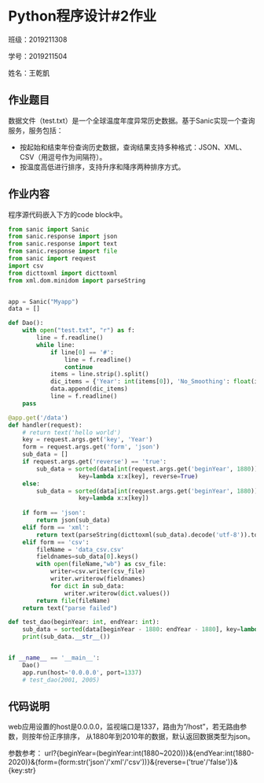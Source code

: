 # Python程序设计#2作业

班级：2019211308

学号：2019211504

姓名：王乾凱

## 作业题目

数据文件（test.txt）是一个全球温度年度异常历史数据。基于Sanic实现一个查询服务，服务包括：

* 按起始和结束年份查询历史数据，查询结果支持多种格式：JSON、XML、CSV（用逗号作为间隔符）。
* 按温度高低进行排序，支持升序和降序两种排序方式。

## 作业内容

程序源代码嵌入下方的code block中。

```python
from sanic import Sanic 
from sanic.response import json
from sanic.response import text
from sanic.response import file
from sanic import request
import csv
from dicttoxml import dicttoxml
from xml.dom.minidom import parseString


app = Sanic("Myapp")
data = []

def Dao():
    with open("test.txt", "r") as f:
        line = f.readline()
        while line:
            if line[0] == '#':
                line = f.readline()
                continue
            items = line.strip().split()
            dic_items = {'Year': int(items[0]), 'No_Smoothing': float(items[1]), 'Lowess': float(items[2])}
            data.append(dic_items)
            line = f.readline()
    pass

@app.get('/data')
def handler(request):
    # return text('hello world')
    key = request.args.get('key', 'Year')
    form = request.args.get('form', 'json')
    sub_data = []
    if request.args.get('reverse') == 'true':
        sub_data = sorted(data[int(request.args.get('beginYear', 1880)) - 1880: int(request.args.get('endYear', 2010)) - 1880],\
                    key=lambda x:x[key], reverse=True)
    else:
        sub_data = sorted(data[int(request.args.get('beginYear', 1880)) - 1880: int(request.args.get('endYear', 2010)) - 1880],\
                    key=lambda x:x[key])
    
    if form == 'json':
        return json(sub_data)
    elif form == 'xml':
        return text(parseString(dicttoxml(sub_data).decode('utf-8')).toprettyxml(indent='\t'))
    elif form == 'csv':
        fileName = 'data_csv.csv'
        fieldnames=sub_data[0].keys() 
        with open(fileName,"wb") as csv_file:
            writer=csv.writer(csv_file)
            writer.writerow(fieldnames)
            for dict in sub_data:
                writer.writerow(dict.values())
        return file(fileName)
    return text("parse failed")

def test_dao(beginYear: int, endYear: int):
    sub_data = sorted(data[beginYear - 1880: endYear - 1880], key=lambda x:x['Lowess'], reverse=True) 
    print(sub_data.__str__())


if __name__ == '__main__':
    Dao()
    app.run(host='0.0.0.0', port=1337)
    # test_dao(2001, 2005)

```

## 代码说明

web应用设置的host是0.0.0.0，监视端口是1337，路由为“/host”，若无路由参数，则按年份正序排序， 从1880年到2010年的数据，默认返回数据类型为json。

参数参考：
url?{beginYear=(beginYear:int(1880~2020))}&{endYear:int(1880-2020)}&{form=(form:str('json'/'xml'/'csv'))}&{reverse=('true'/'false')}&{key:str}